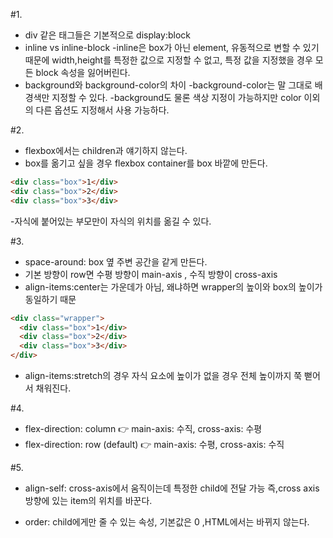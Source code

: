 #1.

- div 같은 태그들은 기본적으로 display:block
- inline vs inline-block
  -inline은 box가 아닌 element, 유동적으로 변할 수 있기 때문에 width,height를 특정한 값으로 지정할 수 없고, 특정 값을 지정했을 경우 모든 block 속성을 잃어버린다.
- background와 background-color의 차이
  -background-color는 말 그대로 배경색만 지정할 수 있다.
  -background도 물론 색상 지정이 가능하지만 color 이외의 다른 옵션도 지정해서 사용 가능하다.

#2.

- flexbox에서는 children과 얘기하지 않는다.
- box를 옮기고 싶을 경우 flexbox container를 box 바깥에 만든다.

```html
<div class="box">1</div>
<div class="box">2</div>
<div class="box">3</div>
```

-자식에 붙어있는 부모만이 자식의 위치를 옮길 수 있다.

#3.

- space-around: box 옆 주변 공간을 같게 만든다.
- 기본 방향이 row면 수평 방향이 main-axis , 수직 방향이 cross-axis
- align-items:center는 가운데가 아님, 왜냐하면 wrapper의 높이와 box의 높이가 동일하기 때문

```html
<div class="wrapper">
  <div class="box">1</div>
  <div class="box">2</div>
  <div class="box">3</div>
</div>
```

- align-items:stretch의 경우 자식 요소에 높이가 없을 경우 전체 높이까지 쭉 뻗어서 채워진다.

#4.

- flex-direction: column 👉 main-axis: 수직, cross-axis: 수평
- flex-direction: row (default) 👉 main-axis: 수평, cross-axis: 수직

#5.

- align-self: cross-axis에서 움직이는데 특정한 child에 전달 가능 즉,cross axis 방향에 있는 item의 위치를 바꾼다.

- order: child에게만 줄 수 있는 속성, 기본값은 0 ,HTML에서는 바뀌지 않는다.
